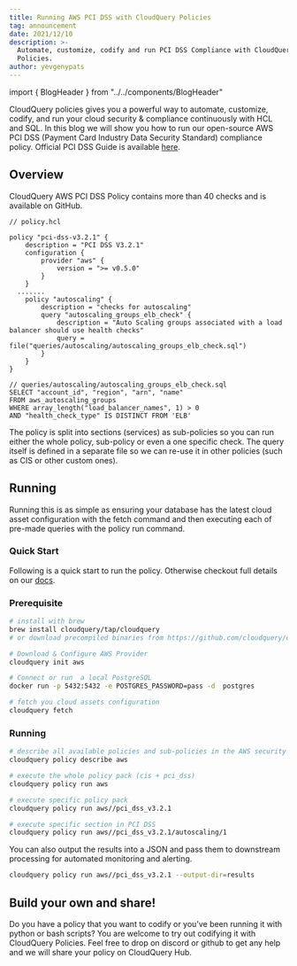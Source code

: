 ```yaml
---
title: Running AWS PCI DSS with CloudQuery Policies
tag: announcement
date: 2021/12/10
description: >-
  Automate, customize, codify and run PCI DSS Compliance with CloudQuery
  Policies.
author: yevgenypats
---
```


import { BlogHeader } from "../../components/BlogHeader"

<BlogHeader/>


CloudQuery policies gives you a powerful way to automate, customize, codify, and run your cloud security & compliance continuously with HCL and SQL. In this blog we will show you how to run our open-source AWS PCI DSS (Payment Card Industry Data Security Standard) compliance policy. Official PCI DSS Guide is available [here](https://www.pcisecuritystandards.org/).


## Overview

CloudQuery AWS PCI DSS Policy contains more than 40 checks and is available on GitHub.

```hcl
// policy.hcl

policy "pci-dss-v3.2.1" {
    description = "PCI DSS V3.2.1"
    configuration {
        provider "aws" {
            version = ">= v0.5.0"
        }
    }
  .......
    policy "autoscaling" {
        description = "checks for autoscaling"
        query "autoscaling_groups_elb_check" {
            description = "Auto Scaling groups associated with a load balancer should use health checks"
            query = file("queries/autoscaling/autoscaling_groups_elb_check.sql")
        }
    }
}

// queries/autoscaling/autoscaling_groups_elb_check.sql
SELECT "account_id", "region", "arn", "name"
FROM aws_autoscaling_groups
WHERE array_length("load_balancer_names", 1) > 0
AND "health_check_type" IS DISTINCT FROM 'ELB'
```

The policy is split into sections (services) as sub-policies so you can run either the whole policy, sub-policy or even a one specific check. The query itself is defined in a separate file so we can re-use it in other policies (such as CIS or other custom ones).

## Running

Running this is as simple as ensuring your database has the latest cloud asset configuration with the fetch command and then executing each of pre-made queries with the policy run command.

### Quick Start

Following is a quick start to run the policy. Otherwise checkout full details on our [docs](https://docs.cloudquery.io/docs/policies).

### Prerequisite

```bash
# install with brew
brew install cloudquery/tap/cloudquery
# or download precompiled binaries from https://github.com/cloudquery/cloudquery/releases

# Download & Configure AWS Provider
cloudquery init aws

# Connect or run  a local PostgreSQL
docker run -p 5432:5432 -e POSTGRES_PASSWORD=pass -d  postgres

# fetch you cloud assets configuration
cloudquery fetch
```

### Running

```bash
# describe all available policies and sub-policies in the AWS security & compliance pack
cloudquery policy describe aws

# execute the whole policy pack (cis + pci_dss)
cloudquery policy run aws

# execute specific policy pack
cloudquery policy run aws//pci_dss_v3.2.1

# execute specific section in PCI DSS
cloudquery policy run aws//pci_dss_v3.2.1/autoscaling/1
```

You can also output the results into a JSON and pass them to downstream processing for automated monitoring and alerting.

```bash
cloudquery policy run aws//pci_dss_v3.2.1 --output-dir=results
```

## Build your own and share!

Do you have a policy that you want to codify or you’ve been running it with python or bash scripts? You are welcome to try out codifying it with CloudQuery Policies. Feel free to drop on discord or github to get any help and we will share your policy on CloudQuery Hub.
